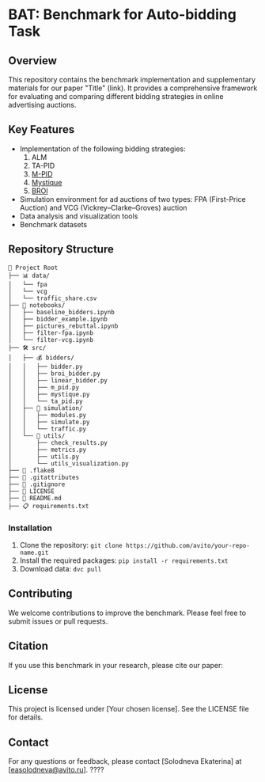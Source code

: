# BAT: Benchmark for Auto-bidding Task
## Overview

This repository contains the benchmark implementation and supplementary materials for our paper "Title" (link). It provides a comprehensive framework for evaluating and comparing different bidding strategies in online advertising auctions.

## Key Features

- Implementation of the following bidding strategies:
  1. ALM
  2. TA-PID
  3. [M-PID](https://arxiv.org/pdf/1905.10928)
  4. [Mystique](https://www.yahooinc.com/research/publications/mystique-a-budget-pacing-system-for-performance-optimization-in-online-advertising)
  5. [BROI](https://arxiv.org/pdf/2301.13306)
- Simulation environment for ad auctions of two types: FPA (First-Price Auction) and VCG (Vickrey–Clarke–Groves) auction
- Data analysis and visualization tools
- Benchmark datasets

## Repository Structure

```
📁 Project Root
├── 📊 data/
│   └── fpa
│   └── vcg
│   └── traffic_share.csv
├── 📓 notebooks/
│   ├── baseline_bidders.ipynb
│   ├── bidder_example.ipynb
│   ├── pictures_rebuttal.ipynb
│   ├── filter-fpa.ipynb
│   └── filter-vcg.ipynb
├── 🛠️ src/
│   ├── 💰 bidders/
│   │   ├── bidder.py
│   │   ├── broi_bidder.py
│   │   ├── linear_bidder.py
│   │   ├── m_pid.py
│   │   ├── mystique.py
│   │   └── ta_pid.py
│   ├── 🔄 simulation/
│   │   ├── modules.py
│   │   ├── simulate.py
│   │   └── traffic.py
│   └── 🔧 utils/
│       ├── check_results.py
│       ├── metrics.py
│       ├── utils.py
│       └── utils_visualization.py
├── 📄 .flake8
├── 📄 .gitattributes
├── 📄 .gitignore
├── 📜 LICENSE
├── 📘 README.md
├── 📋 requirements.txt
```

### Installation

1. Clone the repository: `git clone https://github.com/avito/your-repo-name.git`
2. Install the required packages: `pip install -r requirements.txt`
3. Download data: `dvc pull`

## Contributing

We welcome contributions to improve the benchmark. Please feel free to submit issues or pull requests.

## Citation

If you use this benchmark in your research, please cite our paper:

## License

This project is licensed under [Your chosen license]. See the LICENSE file for details. 

## Contact

For any questions or feedback, please contact [Solodneva Ekaterina] at [easolodneva@avito.ru].  ????
